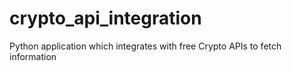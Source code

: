 # crypto_api_integration
Python application which integrates with free Crypto APIs to fetch information
